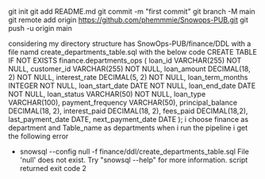 git init
git add README.md
git commit -m "first commit"
git branch -M main
git remote add origin https://github.com/phemmmie/Snowops-PUB.git
git push -u origin main



considering my directory structure has SnowOps-PUB/finance/DDL with a file namd create_departments_table.sql
with the below code
CREATE TABLE IF NOT EXISTS finance.departments_ops (
 loan_id VARCHAR(255) NOT NULL,
  customer_id VARCHAR(255) NOT NULL,
  loan_amount DECIMAL(18, 2) NOT NULL,
  interest_rate DECIMAL(5, 2) NOT NULL,
  loan_term_months INTEGER NOT NULL,
  loan_start_date DATE NOT NULL,
  loan_end_date DATE NOT NULL,
  loan_status VARCHAR(50) NOT NULL,
  loan_type VARCHAR(100),
  payment_frequency VARCHAR(50),
  principal_balance DECIMAL(18, 2),
  interest_paid DECIMAL(18, 2),
  fees_paid DECIMAL(18,2),
  last_payment_date DATE,
  next_payment_date DATE
);
i choose finance as department and Table_name as departments when i run the pipeline i get the following error
+ snowsql --config null -f finance/ddl/create_departments_table.sql
File 'null' does not exist.
Try "snowsql --help" for more information.
script returned exit code 2